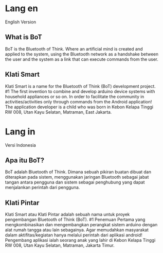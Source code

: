 # Lang en
English Version

## What is BoT
BoT is the Bluetooth of Think. Where an artificial mind is created and applied to the system, using the Bluetooth network as a handshake between the user and the system as a link that can execute commands from the user.

## Klati Smart
Klati Smart is a name for the Bluetooth of Think (BoT) development project. #1 The first invention to combine and develop arduino device systems with household appliances or so on. In order to facilitate the community in activities/activities only through commands from the Android application! The application developer is a child who was born in Kebon Kelapa Tinggi RW 008, Utan Kayu Selatan, Matraman, East Jakarta.

# Lang in
Versi Indonesia

## Apa itu BoT?
BoT adalah Bluetooth of Think. Dimana sebuah pikiran buatan dibuat dan diterapkan pada sistem, menggunakan jaringan Bluetooth sebagai jabat tangan antara pengguna dan sistem sebagai penghubung yang dapat menjalankan perintah dari pengguna.

## Klati Pintar
Klati Smart atau Klati Pintar adalah sebuah nama untuk proyek pengembangan Bluetooth of Think (BoT). #1 Penemuan Pertama yang mengkombinasikan dan mengembangkan perangkat sistem arduino dengan alat rumah tangga atau lain sebagainya. Agar memudahkan masyarakat dalam aktifitas/kegiatan hanya melalui perintah dari aplikasi android! Pengembang aplikasi ialah seorang anak yang lahir di Kebon Kelapa Tinggi RW 008, Utan Kayu Selatan, Matraman, Jakarta Timur.
